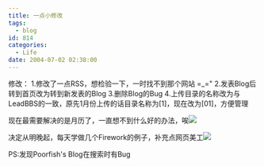 ```yaml
---
title: 一点小修改
tags:
  - blog
id: 814
categories:
  - Life
date: 2004-07-02 02:38:00
---
```


修改：
1.修改了一点RSS，想检验一下，一时找不到那个网站 =_=&quot;
2.发表Blog后转到首页改为转到新发表的Blog
3.删除Blog的Bug
4.上传目录的名称改为与LeadBBS的一致，原先1月份上传的话目录名称为[1]，现在改为[01]，方便管理

现在最需要解决的是月历了，一直想不到什么好的办法，唉![](/images/2004/07/02_12736.gif)

决定从明晚起，每天学做几个Firework的例子，补充点网页美工![](/images/2007/08/05_em005_12891.gif)

PS:发现Poorfish's Blog在搜索时有Bug